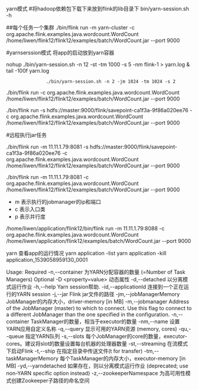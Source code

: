yarn模式
#将hadoop依赖包下载下来放到flink的lib目录下
bin/yarn-session.sh -h

##每个任务一个集群
./bin/flink run   -m yarn-cluster  -c org.apache.flink.examples.java.wordcount.WordCount  /home/liwen/flink12/flink12/examples/batch/WordCount.jar --port 9000

#yarnserssion模式  将app的启动放到yarn容器

nohup ./bin/yarn-session.sh -n 12 -st -tm 1000 -s 5 -nm flink-1 > yarn.log & tail -100f yarn.log

                   ./bin/yarn-session.sh -n 2 -jm 1024 -tm 1024 -s 2

./bin/flink run  -c org.apache.flink.examples.java.wordcount.WordCount  /home/liwen/flink12/flink12/examples/batch/WordCount.jar --port 9000


./bin/flink run -s hdfs://master:9000/flink/savepoint-ca1f3a-9f86a020ee76 -c org.apache.flink.examples.java.wordcount.WordCount  /home/liwen/flink12/flink12/examples/batch/WordCount.jar --port 9000

#远程执行jar任务

./bin/flink run  -m 11.11.1.79:8081  -s hdfs://master:9000/flink/savepoint-ca1f3a-9f86a020ee76 -c org.apache.flink.examples.java.wordcount.WordCount  /home/liwen/flink12/flink12/examples/batch/WordCount.jar --port 9000

./bin/flink run -m 11.11.1.79:8081  -c org.apache.flink.examples.java.wordcount.WordCount  /home/liwen/flink12/flink12/examples/batch/WordCount.jar --port 9000
- m 表示执行的jobmanager的ip和端口
- c 表示入口类
- p 表示并行度

/home/liwen/application/flink12/bin/flink run -m 11.11.1.79:8088  -c org.apache.flink.examples.java.wordcount.WordCount  /home/liwen/application/flink12/examples/batch/WordCount.jar --port 9000


yarn 查看app的运行情况
yarn application -list
yarn application -kill application_1539058959130_0001







Usage:
   Required
     -n,--container <arg>   为YARN分配容器的数量 (=Number of Task Managers)
   Optional
     -D <property=value>             动态属性 
     -d,--detached                   以分离模式运行作业
     -h,--help                       Yarn session帮助.
     -id,--applicationId <arg>       连接到一个正在运行的YARN session
     -j,--jar <arg>                  Flink jar文件的路径
     -jm,--jobManagerMemory <arg>    JobManager的内存大小，driver-memory [in MB]
     -m,--jobmanager <arg>           Address of the JobManager (master) to which to connect. Use this flag to connect to a different JobManager than the one specified in the configuration.
     -n,--container <arg>            TaskManager的数量，相当于executor的数量
     -nm,--name <arg>                设置YARN应用自定义名称 
     -q,--query                      显示可用的YARN资源 (memory, cores)
     -qu,--queue <arg>               指定YARN队列
     -s,--slots <arg>                每个JobManager的core的数量，executor-cores。建议将slot的数量设置每台机器的处理器数量
     -st,--streaming                 在流模式下启动Flink
     -t,--ship <arg>                 在指定目录中传送文件(t for transfer)
     -tm,--taskManagerMemory <arg>   每个TaskManager的内存大小，executor-memory  [in MB]
     -yd,--yarndetached              如果存在，则以分离模式运行作业 (deprecated; use non-YARN specific option instead)
     -z,--zookeeperNamespace <arg>   为高可用性模式创建Zookeeper子路径的命名空间